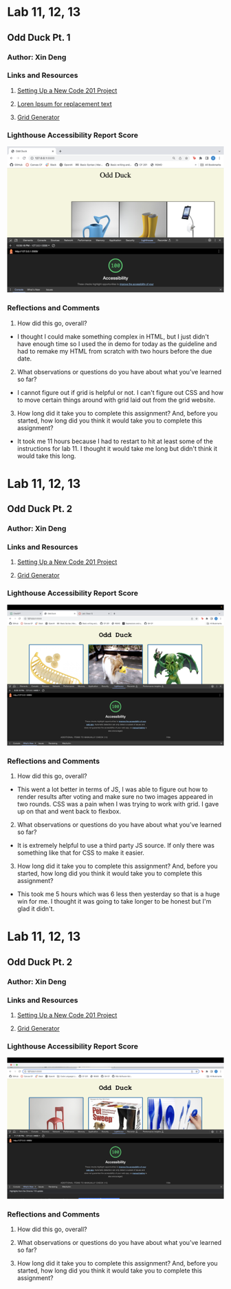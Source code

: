 # Lab 11, 12, 13

## Odd Duck Pt. 1


### Author: Xin Deng

### Links and Resources

1. [Setting Up a New Code 201 Project](https://codefellows.github.io/code-201-guide/curriculum/class-02/project-setup)

2. [Loren Ipsum for replacement text](https://www.lipsum.com/)

3. [Grid Generator](https://grid.layoutit.com/)

### Lighthouse Accessibility Report Score

![Lighthouse report for Lab 11](img/lighthouse1.png)

### Reflections and Comments

1. How did this go, overall?

  - I thought I could make something complex in HTML, but I just didn't have enough time so I used the in demo for today as the guideline and had to remake my HTML from scratch with two hours before the due date.

2. What observations or questions do you have about what you’ve learned so far?

- I cannot figure out if grid is helpful or not. I can't figure out CSS and how to move certain things around with grid laid out from the grid website.

3. How long did it take you to complete this assignment? And, before you started, how long did you think it would take you to complete this assignment?
 
- It took me 11 hours because I had to restart to hit at least some of the instructions for lab 11. I thought it would take me long but didn't think it would take this long. 


# Lab 11, 12, 13

## Odd Duck Pt. 2


### Author: Xin Deng

### Links and Resources

1. [Setting Up a New Code 201 Project](https://codefellows.github.io/code-201-guide/curriculum/class-02/project-setup)

2. [Grid Generator](https://grid.layoutit.com/)

### Lighthouse Accessibility Report Score

![Lighthouse report for Lab 12](img/lighthouse2.png)

### Reflections and Comments

1. How did this go, overall?

  - This went a lot better in terms of JS, I was able to figure out how to render results after voting and make sure no two images appeared in two rounds. CSS was a pain when I was trying to work with grid. I gave up on that and went back to flexbox.

2. What observations or questions do you have about what you’ve learned so far?

- It is extremely helpful to use a third party JS source. If only there was something like that for CSS to make it easier.

3. How long did it take you to complete this assignment? And, before you started, how long did you think it would take you to complete this assignment?
 
- This took me 5 hours which was 6 less then yesterday so that is a huge win for me. I thought it was going to take longer to be honest but I'm glad it didn't.

# Lab 11, 12, 13

## Odd Duck Pt. 2


### Author: Xin Deng

### Links and Resources

1. [Setting Up a New Code 201 Project](https://codefellows.github.io/code-201-guide/curriculum/class-02/project-setup)

3. [Grid Generator](https://grid.layoutit.com/)

### Lighthouse Accessibility Report Score

![Lighthouse report for Lab 13](img/lighthouse3.png)

### Reflections and Comments

1. How did this go, overall?


2. What observations or questions do you have about what you’ve learned so far?


3. How long did it take you to complete this assignment? And, before you started, how long did you think it would take you to complete this assignment?
 
